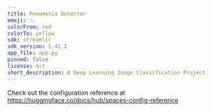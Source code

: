 ```yaml
---
title: Pneumonia Detector
emoji: 📉
colorFrom: red
colorTo: yellow
sdk: streamlit
sdk_version: 1.42.2
app_file: app.py
pinned: false
license: mit
short_description: A Deep Learning Image Classification Project
---
```


Check out the configuration reference at https://huggingface.co/docs/hub/spaces-config-reference
